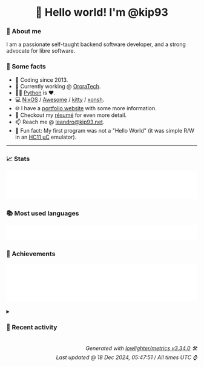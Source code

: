 <!-- README template, populated using this action:
     https://github.com/kip93/kip93/blob/main/.github/workflows/readme.yml. -->

<h1 align="center">👋 Hello world! I'm @kip93</h1> <!-- LOGIN => username -->

### 👤 About me

I am a passionate self-taught backend software developer, and a strong advocate for libre software.


### 💬 Some facts

* 📅 Coding since 2013.
* 💼 Currently working @ [OroraTech](https://ororatech.com/).
* 👨‍💻 [Python](https://github.com/search?q=user%3Akip93&l=python) is ❤️. <!-- LOGIN => username -->
* 💻 [NixOS](https://github.com/NixOS/) /
     [Awesome](https://github.com/awesomeWM/) /
     [kitty](https://github.com/kovidgoyal/kitty/) /
     [xonsh](https://github.com/xonsh/).
* 🌐 I have a [portfolio website](https://kip93.net/) with some more information.
* 📝 Checkout my [résumé](https://kip93.net/resume/) for even more detail.
* 📫 Reach me @ [leandro@kip93.net](mailto:leandro@kip93.net).
* 🎲 Fun fact: My first program was not a "Hello World" (it was simple R/W in an [HC11 µC](https://en.wikipedia.org/wiki/68HC11) emulator).


-----------------------------------------------------------------------------------------------------------------------


### 📈 Stats

![](./stats.svg)


### 📚 Most used languages <!-- by percentage, in decreasing order -->

![](./languages.svg)


### 🏅 Achievements

![](./achievements.svg)


<details> <!-- Last activity -->
<!-- Almost verbatim copy of https://github.com/lowlighter/metrics/blob/latest/source/templates/markdown/partials/activity.ejs, but restructured to be foldable. -->
<summary><h3>📰 Recent activity</h3></summary>

* 💬 Commented on [#10153 git-lfs support](https://github.com/NixOS/nix/issues/10153) from [NixOS/nix](https://github.com/NixOS/nix)
  * *On 16 Dec 2024, 15:03:05*
* ➡️ Pushed 1 commit in [kip93/nix](https://github.com/kip93/nix) on branch `lfs`
  * [#140b34b](https://github.com/kip93/nix/commit/140b34b) Apply suggestions from code review

Co-authored-by: Robert Hensing &lt;roberth@users.noreply.github.com&gt;
  * *On 16 Dec 2024, 14:51:09*
* 💬 Commented on [#6946 `git_pathspec_matches_path` not working with leading `**/` on pattern](https://github.com/libgit2/libgit2/issues/6946) from [libgit2/libgit2](https://github.com/libgit2/libgit2)
  * *On 11 Dec 2024, 13:26:13*
* 💬 Commented on [#6946 `git_pathspec_matches_path` not working with leading `**/` on pattern](https://github.com/libgit2/libgit2/issues/6946) from [libgit2/libgit2](https://github.com/libgit2/libgit2)
  * *On 11 Dec 2024, 12:57:27*
</details>


<h6 align="right"><em>
    Generated with <a href="https://github.com/lowlighter/metrics/tree/latest/">lowlighter/metrics v3.34.0</a> 🛠️<br> <!-- VERSION => MAJOR.minor.patch -->
    Last updated @ 18 Dec 2024, 05:47:51 / All times UTC ⌚ <!-- meta.generated => DD/MM/YYYY, hh:mm -->
</em></h6>
